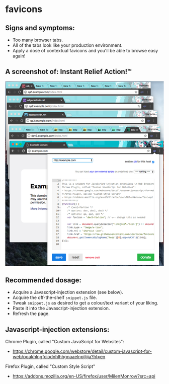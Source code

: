 # favicons

## Signs and symptoms:
- Too many browser tabs.
- All of the tabs look like your production environment.
- Apply a dose of contextual favicons and you'll be able to browse easy again!

## A screenshot of: Instant Relief Action!™
![A screenshot of: Instant Relief Action!™](/favicons-screenshot.png?raw=true "A screenshot of: Instant Relief Action!™")

## Recommended dosage:
- Acquire a Javascript-injection extension (see below).
- Acquire the off-the-shelf `snippet.js` file.
- Tweak `snippet.js` as desired to get a colour/text variant of your liking.
- Paste it into the Javascript-injection extension.
- Refresh the page.

## Javascript-injection extensions:

Chrome Plugin, called "Custom JavaScript for Websites":
- https://chrome.google.com/webstore/detail/custom-javascript-for-web/poakhlngfciodnhlhhgnaaelnpjljija?hl=en

Firefox Plugin, called "Custom Style Script"
- https://addons.mozilla.org/en-US/firefox/user/MilenMonrov/?src=api
